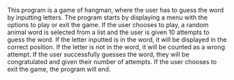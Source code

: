 This program is a game of hangman, where the user has to guess the word by inputting letters. The program starts by displaying a menu with the options to play or exit the game. If the user chooses to play, a random animal word is selected from a list and the user is given 10 attempts to guess the word. If the letter inputted is in the word, it will be displayed in the correct position. If the letter is not in the word, it will be counted as a wrong attempt. If the user successfully guesses the word, they will be congratulated and given their number of attempts. If the user chooses to exit the game, the program will end.